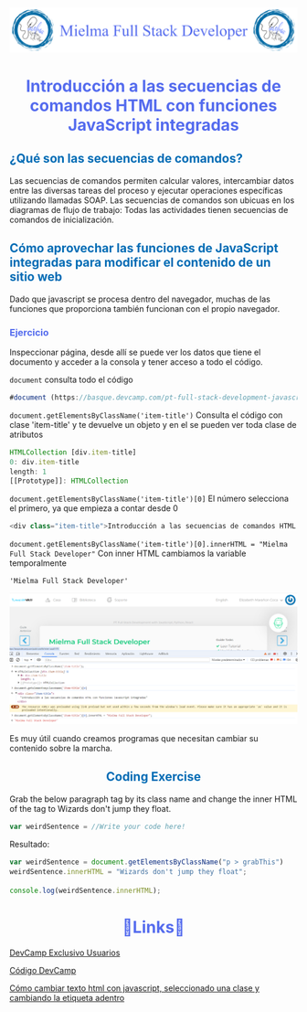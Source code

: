 ![Logo Mielma](/Logo/Logo_Encabezado.png)

# <center><b><font color="#556CEE">Introducción a las secuencias de comandos HTML con funciones JavaScript integradas</font></b>

## <b><font color="#006cb5">¿Qué son las secuencias de comandos?</font></b>


Las secuencias de comandos permiten calcular valores, intercambiar datos entre las diversas tareas del proceso y ejecutar operaciones específicas utilizando llamadas SOAP. Las secuencias de comandos son ubicuas en los diagramas de flujo de trabajo: Todas las actividades tienen secuencias de comandos de inicialización.

## <b><font color="#006cb5">Cómo aprovechar las funciones de JavaScript integradas para modificar el contenido de un sitio web</font></b>


Dado que javascript se procesa dentro del navegador, muchas de las funciones que proporciona también funcionan con el propio navegador.

### <font color="#556CEE">Ejercicio</font>

Inspeccionar página, desde allí se puede ver los datos que tiene el documento y acceder a la consola y tener acceso a todo el código.

`document` consulta todo el código
```js
#document (https://basque.devcamp.com/pt-full-stack-development-javascript-python-react/guide/introduction-html-scripting-built-javascript-functions)<!DOCTYPE html><html>​<head>​…​</head>​<body>​…​</body>​</html>​
```

`document.getElementsByClassName('item-title')` Consulta el código con clase 'item-title' y te devuelve un objeto y en el se pueden ver toda clase de atributos
```js
HTMLCollection [div.item-title]
0: div.item-title
length: 1
[[Prototype]]: HTMLCollection
```
`document.getElementsByClassName('item-title')[0]` El número selecciona el primero, ya que empieza a contar desde 0
```js
<div class="item-title">Introducción a las secuencias de comandos HTML con funciones JavaScript integradas</div>
```
`document.getElementsByClassName('item-title')[0].innerHTML = "Mielma Full Stack Developer"` Con inner HTML cambiamos la variable temporalmente
```
'Mielma Full Stack Developer'
```
![Cambiar datos HTML](image/Cambias_Datos_HTML.png)


Es muy útil cuando creamos programas que necesitan cambiar su contenido sobre la marcha.




## <center><b><font color="#006cb5">Coding Exercise</font></b>
Grab the below paragraph tag by its class name and change the inner HTML of the tag to Wizards don't jump they float.
```js
var weirdSentence = //Write your code here!
```
Resultado:
```js
var weirdSentence = document.getElementsByClassName("p > grabThis")
weirdSentence.innerHTML = "Wizards don't jump they float";

console.log(weirdSentence.innerHTML);
```


# <center><b><font color="#556CEE">🔗Links🔗</font></b>

[DevCamp Exclusivo Usuarios](https://basque.devcamp.com/pt-full-stack-development-javascript-python-react/guide/introduction-html-scripting-built-javascript-functions)  

[Código DevCamp](https://github.com/rails-camp/javascript-programming/blob/master/section_d_97_built_in_functions.js)

<!-- [Código Mielma]() -->
[Cómo cambiar texto html con javascript, seleccionado una clase y cambiando la etiqueta adentro](https://es.stackoverflow.com/questions/339708/c%C3%B3mo-cambiar-texto-html-con-javascript-seleccionado-una-clase-y-cambiando-la-et)
